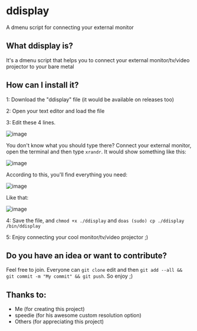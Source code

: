 # ddisplay
A dmenu script for connecting your external monitor

## What ddisplay is?
It's a dmenu script that helps you to connect your external monitor/tv/video projector to your bare metal

## How can I install it?
1: Download the "ddisplay" file (it would be available on releases too)

2: Open your text editor and load the file

3: Edit these 4 lines. 

![image](https://user-images.githubusercontent.com/88589756/169661028-d7d3e300-e415-4fe2-bd06-b9a385cfe9d9.png)

You don't know what you should type there? Connect your external monitor, open the terminal and then type `xrandr`. It would show something like this:

![image](https://user-images.githubusercontent.com/88589756/168911787-a452a1fa-72ac-4234-a25f-1968384ac360.png)

According to this, you'll find everything you need:

![image](https://user-images.githubusercontent.com/88589756/169661208-925174ea-1b2f-452f-92a7-c5b1b2bee7cf.png)

Like that: 

![image](https://user-images.githubusercontent.com/88589756/169661308-9525d293-5a24-44d6-88b9-80bf130614b8.png)

4: Save the file, and `chmod +x ./ddisplay` and `doas (sudo) cp ./ddisplay /bin/ddisplay`

5: Enjoy connecting your cool monitor/tv/video projector ;)

## Do you have an idea or want to contribute?
Feel free to join. Everyone can `git clone` edit and then `git add --all && git commit -m "My commit" && git push`. So enjoy ;)

## Thanks to:
- Me (for creating this project)
- speedie (for his awesome custom resolution option)
- Others (for appreciating this project)
